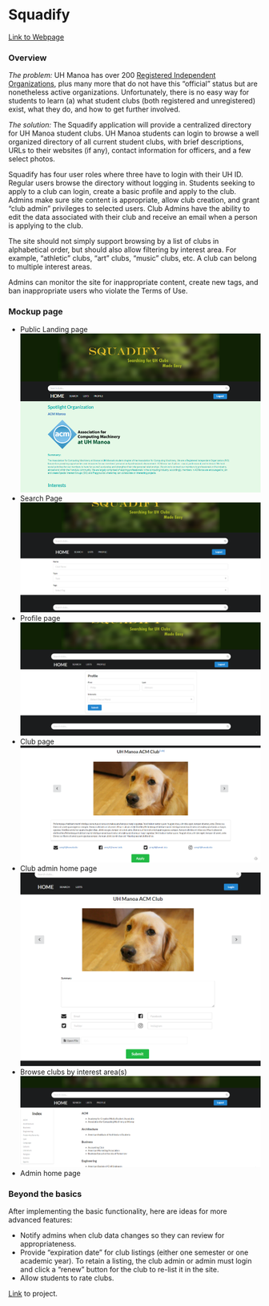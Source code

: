 <div class="container">
  <h1 id="project-club-hub">Squadify</h1>
  <a href="http://squadify.meteorapp.com/">Link to Webpage</a>

<h3 id="overview">Overview</h3>

<p><em>The problem:</em> UH Manoa has over 200 <a href="http://www.manoa.hawaii.edu/studentlife/studentorg/rio.php">Registered Independent Organizations</a>, plus many more that do not have this “official” status but are nonetheless active organizations.  Unfortunately, there is no easy way for students to learn (a) what student clubs (both registered and unregistered) exist, what they do, and how to get further involved.</p>

<p><em>The solution:</em> The Squadify application will provide a centralized directory for UH Manoa student clubs. UH Manoa students can login to browse a well organized directory of all current student clubs, with brief descriptions, URLs to their websites (if any), contact information for officers, and a few select photos.</p>

<p>Squadify has four user roles where three have to login with their UH ID. Regular users browse the directory without logging in. Students seeking to apply to a club can login, create a basic profile and apply to the club. Admins make sure site content is appropriate, allow club creation, and grant “club admin” privileges to selected users. Club Admins have the ability to edit the data associated with their club and receive an email when a person is applying to the club.</p>

<p>The site should not simply support browsing by a list of clubs in alphabetical order, but should also allow filtering by interest area. For example, “athletic” clubs, “art” clubs, “music” clubs, etc.  A club can belong to multiple interest areas.</p>

<p>Admins can monitor the site for inappropriate content, create new tags, and ban inappropriate users who violate the Terms of Use.</p>

<h3 id="mockup-page-ideas">Mockup page</h3>

<ul>
  <li>Public Landing page</li>
  <img src="/images/landing.png">
  
  <li>Search Page</li>
  <img src="/images/search.png">
  
  <li>Profile page</li>
  <img src="/images/profile.png">
  
  <li>Club page</li>
  <img src="/images/club-page.png">
  
  <li>Club admin home page</li>
  <img src="/images/club-edit.png">
  
  <li>Browse clubs by interest area(s)</li>
  <img src="/images/list.png">
  
  <li>Admin home page</li>
</ul>


<h3 id="beyond-the-basics">Beyond the basics</h3>

<p>After implementing the basic functionality, here are ideas for more advanced features:</p>

<ul>
  <li>Notify admins when club data changes so they can review for appropriateness.</li>
  <li>Provide “expiration date” for club listings (either one semester or one academic year).  To retain a listing, the club admin or admin must login and click a “renew” button for the club to re-list it in the site.</li>
  <li>Allow students to rate clubs.</li>
</ul>

<a href="https://github.com/squadify/squadify.github.io">Link</a> to project.

</div>
